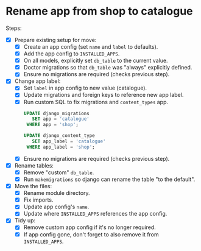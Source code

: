 # Rename app from shop to catalogue

Steps:

- [x] Prepare existing setup for move:
  - [x] Create an app config (set `name` and `label` to defaults).
  - [x] Add the app config to `INSTALLED_APPS`.
  - [x] On all models, explicitly set `db_table` to the current value.
  - [x] Doctor migrations so that `db_table` was "always" explicitly defined.
  - [x] Ensure no migrations are required (checks previous step).
- [x] Change app label:
  - [x] Set `label` in app config to new value (catalogue).
  - [x] Update migrations and foreign keys to reference new app label.
  - [x] Run custom SQL to fix migrations and `content_types` app.
    ```sql
    UPDATE django_migrations
       SET app = 'catalogue'
     WHERE app = 'shop';

    UPDATE django_content_type
       SET app_label = 'catalogue'
     WHERE app_label = 'shop';
    ```
  - [x] Ensure no migrations are required (checks previous step).
- [x] Rename tables:
  - [x] Remove "custom" `db_table`.
  - [x] Run `makemigrations` so django can rename the table "to the default".
- [x] Move the files:
  - [x] Rename module directory.
  - [x] Fix imports.
  - [x] Update app config's `name`.
  - [x] Update where `INSTALLED_APPS` references the app config.
- [x] Tidy up:
  - [x] Remove custom app config if it's no longer required.
  - [x] If app config gone, don't forget to also remove it from `INSTALLED_APPS`.
